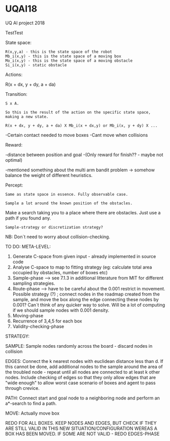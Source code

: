 # UQAI18
UQ AI project 2018

TestTest

State space:

	R(x,y,a) - this is the state space of the robot
	Mb_i(x,y) - this is the state space of a moving box
	Mo_i(x,y) - this is the state space of a moving obstacle
	Si_i(x,y) - static obstacle


Actions:

R(x + dx, y + dy, a + da)

Transition:

	S x A. 

	So this is the result of the action on the specific state space, making a new state.

	R(x + dx, y + dy, a + da) X Mb_i(x + dx,y) or Mb_i(x, y + dy) X ...


-Certain contact needed to move boxes
-Cant move when collisions

Reward:

-distance between position and goal
-(Only reward for finish?? - maybe not optimal)

-mentioned something about the multi arm bandit problem -> somehow balance the weight of different heuristics.

Percept:

	Same as state space in essence. Fully observable case.

	Sample a lot around the known position of the obstacles.


Make a search taking you to a place where there are obstacles. Just use a path if you found any.



	Sample-strategy or discretization strategy?

NB: Don´t need to worry about collision-checking.


TO DO: META-LEVEL:
1) Generate C-space from given input - already implemented in source code
2) Analyse C-space to map to fitting strategy (eg: calculate total area occupied by obstacles, number of boxes etc)
3) Sample-phase
	--> see 7.1.3 in additional litterature from MIT for different sampling strategies. 
4) Route-phase
	--> have to be careful about the 0.001 restrict in movement. Possible strategy (?) ; connect nodes in the 			roadmap created from the sample, and move the box along the edge connecting these nodes by 0.001? Can´t 			think 	of any quicker way to solve. Will be a lot of computing if we should sample nodes with 0.001 			density.
5) Moving-phase
6) Recurrence of 3,4,5 for each box
7) Validity-checking-phase



STRATEGY: 

SAMPLE: Sample nodes randomly across the board - discard nodes in collision

EDGES: Connect the k nearest nodes with euclidean distance less than d. If this cannot be done, add additional nodes to the sample around the area of the troubled node - repeat until all nodes are connected to at least k other nodes. Include checking of edges so that they only allow edges that are "wide enough" to allow worst case scenario of boxes and agent to pass through crevice. 

PATH: Connect start and goal node to a neighboring node and perform an a*-search to find a path. 

MOVE: Actually move box

REDO FOR ALL BOXES. KEEP NODES AND EDGES, BUT CHECK IF THEY ARE STILL VALID IN THIS NEW SITUATION/CONFIGURATION WEREAS A BOX HAS BEEN MOVED. IF SOME ARE NOT VALID - REDO EDGES-PHASE
